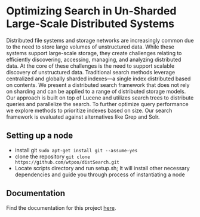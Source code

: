 # Optimizing Search in Un-Sharded Large-Scale Distributed Systems
Distributed file systems and storage networks are increasingly common due to the need to store large volumes of unstructured data. While these systems support large-scale storage, they create challenges relating to efficiently discovering, accessing, managing, and analyzing distributed data. At the core of these challenges is the need to support scalable discovery of unstructured data. Traditional search methods leverage centralized and globally sharded indexes—a single index distributed based on contents. We present a distributed search framework that does not rely on sharding and can be applied to a range of distributed storage models. Our approach is built on top of Lucene and utilizes search trees to distribute queries and parallelize the search. To further optimize query performance we explore methods to prioritize indexes based on size. Our search framework is evaluated against alternatives like Grep and Solr.

## Setting up a node
- install git 
	`sudo apt-get install git --assume-yes`
- clone the repository
	`git clone https://github.com/wtpoo/distSearch.git`
- Locate scripts directory and run setup.sh; It will install other necessary dependencies and guide you through process of instantiating a node

## Documentation
Find the documentation for this project [here](http://wtpoo.github.io/distSearch/ "documentation").
